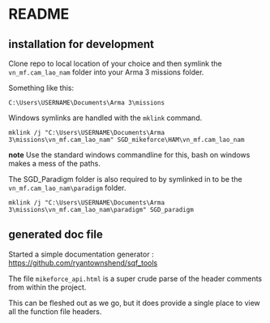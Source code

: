 # README


## installation for development

Clone repo to local location of your choice and then symlink the `vn_mf.cam_lao_nam` folder into your Arma 3 missions folder.

Something like this:

```shell
C:\Users\USERNAME\Documents\Arma 3\missions
```

Windows symlinks are handled with the `mklink` command.

```shell
mklink /j "C:\Users\USERNAME\Documents\Arma 3\missions\vn_mf.cam_lao_nam" SGD_mikeforce\HAM\vn_mf.cam_lao_nam
```

**note** Use the standard windows commandline for this, bash on windows makes a mess of the paths.


The SGD_Paradigm folder is also required to by symlinked in to be the `vn_mf.cam_lao_nam\paradigm` folder.


```shell
mklink /j "C:\Users\USERNAME\Documents\Arma 3\missions\vn_mf.cam_lao_nam\paradigm" SGD_paradigm
```

## generated doc file

Started a simple documentation generator : <https://github.com/ryantownshend/sqf_tools>

The file `mikeforce_api.html` is a super crude parse of the header comments from within the project.

This can be fleshed out as we go, but it does provide a single place to view all the function file headers.




